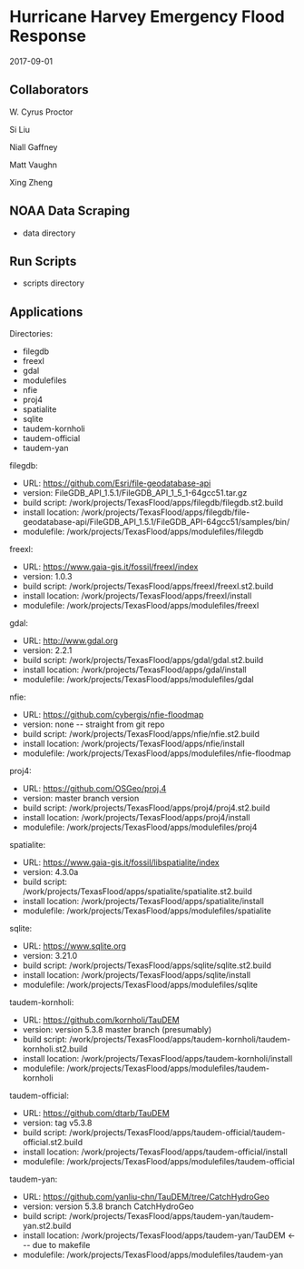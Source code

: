 # Hurricane Harvey Emergency Flood Response

2017-09-01

## Collaborators

W. Cyrus Proctor

Si Liu

Niall Gaffney

Matt Vaughn

Xing Zheng

## NOAA Data Scraping

* data directory

## Run Scripts

* scripts directory

## Applications

Directories:
* filegdb
* freexl
* gdal
* modulefiles
* nfie
* proj4
* spatialite
* sqlite
* taudem-kornholi
* taudem-official
* taudem-yan

filegdb:
* URL: https://github.com/Esri/file-geodatabase-api
* version: FileGDB_API_1.5.1/FileGDB_API_1_5_1-64gcc51.tar.gz
* build script: /work/projects/TexasFlood/apps/filegdb/filegdb.st2.build
* install location: /work/projects/TexasFlood/apps/filegdb/file-geodatabase-api/FileGDB_API_1.5.1/FileGDB_API-64gcc51/samples/bin/
* modulefile: /work/projects/TexasFlood/apps/modulefiles/filegdb


freexl:
* URL: https://www.gaia-gis.it/fossil/freexl/index
* version: 1.0.3
* build script: /work/projects/TexasFlood/apps/freexl/freexl.st2.build
* install location: /work/projects/TexasFlood/apps/freexl/install
* modulefile: /work/projects/TexasFlood/apps/modulefiles/freexl


gdal:
* URL: http://www.gdal.org
* version: 2.2.1
* build script: /work/projects/TexasFlood/apps/gdal/gdal.st2.build
* install location: /work/projects/TexasFlood/apps/gdal/install
* modulefile: /work/projects/TexasFlood/apps/modulefiles/gdal


nfie:
* URL: https://github.com/cybergis/nfie-floodmap
* version: none -- straight from git repo
* build script: /work/projects/TexasFlood/apps/nfie/nfie.st2.build
* install location: /work/projects/TexasFlood/apps/nfie/install
* modulefile: /work/projects/TexasFlood/apps/modulefiles/nfie-floodmap


proj4:
* URL: https://github.com/OSGeo/proj.4
* version: master branch version
* build script: /work/projects/TexasFlood/apps/proj4/proj4.st2.build
* install location: /work/projects/TexasFlood/apps/proj4/install
* modulefile: /work/projects/TexasFlood/apps/modulefiles/proj4


spatialite:
* URL: https://www.gaia-gis.it/fossil/libspatialite/index
* version: 4.3.0a
* build script: /work/projects/TexasFlood/apps/spatialite/spatialite.st2.build
* install location: /work/projects/TexasFlood/apps/spatialite/install
* modulefile: /work/projects/TexasFlood/apps/modulefiles/spatialite


sqlite:
* URL: https://www.sqlite.org
* version: 3.21.0
* build script: /work/projects/TexasFlood/apps/sqlite/sqlite.st2.build
* install location: /work/projects/TexasFlood/apps/sqlite/install
* modulefile: /work/projects/TexasFlood/apps/modulefiles/sqlite


taudem-kornholi:
* URL: https://github.com/kornholi/TauDEM
* version: version 5.3.8 master branch (presumably)
* build script: /work/projects/TexasFlood/apps/taudem-kornholi/taudem-kornholi.st2.build
* install location: /work/projects/TexasFlood/apps/taudem-kornholi/install
* modulefile: /work/projects/TexasFlood/apps/modulefiles/taudem-kornholi


taudem-official:
* URL: https://github.com/dtarb/TauDEM
* version: tag v5.3.8
* build script: /work/projects/TexasFlood/apps/taudem-official/taudem-official.st2.build
* install location: /work/projects/TexasFlood/apps/taudem-official/install
* modulefile: /work/projects/TexasFlood/apps/modulefiles/taudem-official


taudem-yan:
* URL: https://github.com/yanliu-chn/TauDEM/tree/CatchHydroGeo
* version: version 5.3.8 branch CatchHydroGeo
* build script: /work/projects/TexasFlood/apps/taudem-yan/taudem-yan.st2.build
* install location: /work/projects/TexasFlood/apps/taudem-yan/TauDEM  <--- due to makefile
* modulefile: /work/projects/TexasFlood/apps/modulefiles/taudem-yan

